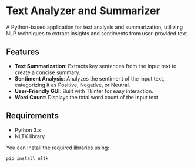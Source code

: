 # Text Analyzer and Summarizer

A Python-based application for text analysis and summarization, utilizing NLP techniques to extract insights and sentiments from user-provided text.

## Features

- **Text Summarization**: Extracts key sentences from the input text to create a concise summary.
- **Sentiment Analysis**: Analyzes the sentiment of the input text, categorizing it as Positive, Negative, or Neutral.
- **User-Friendly GUI**: Built with Tkinter for easy interaction.
- **Word Count**: Displays the total word count of the input text.

## Requirements

- Python 3.x
- NLTK library

You can install the required libraries using:

```bash
pip install nltk
